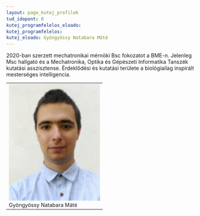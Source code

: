 ```yaml
---
layout: page_kutej_profilok
tud_idopont: 0
kutej_programfelelos_eloado: 
kutej_programfelelos: 
kutej_eloado: Gyöngyössy Natabara Máté
---
```



2020-ban szerzett mechatronikai mérnöki Bsc fokozatot a BME-n. Jelenleg Msc hallgató és a Mechatronika, Optika és Gépészeti Informatika Tanszék kutatási asszisztense. Érdeklődési és kutatási területe a biológiailag inspirált mesterséges intelligencia.

 <table class="picture">
<tr>
<td>

<div class="gallery">
    <img src="images/gyongyossy_natabara_mate.png" max-width="250" max-height="200">
  <div class="desc">Gyöngyössy Natabara Máté</div>
</div>

</td>
</tr>
</table>
